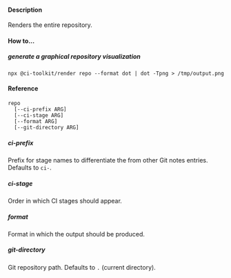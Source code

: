 #### Description

Renders the entire repository.

#### How to...

##### generate a graphical repository visualization

```shell
npx @ci-toolkit/render repo --format dot | dot -Tpng > /tmp/output.png
```

#### Reference

```
repo
  [--ci-prefix ARG] 
  [--ci-stage ARG]
  [--format ARG] 
  [--git-directory ARG]
```

##### ci-prefix

Prefix for stage names to differentiate the from other Git notes entries. 
Defaults to `ci-`.

##### ci-stage

Order in which CI stages should appear.

##### format

Format in which the output should be produced.

##### git-directory

Git repository path. Defaults to `.` (current directory).



